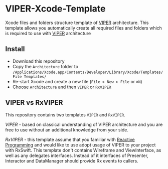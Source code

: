 # VIPER-Xcode-Template

Xcode files and folders structure template of [VIPER](https://www.objc.io/issue-13/viper.html) architecture.
This template allows you automatically create all required files and folders which is required to use with [VIPER](https://www.objc.io/issue-13/viper.html) architecture

## Install

- Download this repository
- Copy the `Architecture` folder to `/Applications/Xcode.app/Contents/Developer/Library/Xcode/Templates/File Templates/`
- Re-start Xcode and create a new file (`File > New > File` or `⌘N`)
- Choose `Architecture` and then `VIPER` or `RxVIPER`

## VIPER vs RxVIPER

This repository contains two templates `VIPER` and `RxVIPER`.

*VIPER* - based on classical understanding of VIPER architecture and you are free to use without an additional knowledge from your side.

*RxVIPER* - this template assume that you familiar with [Reactive Programming](https://github.com/ReactiveX/RxSwift) and would like to use adopt usage of VIPER to your project with RxSwift. This template don't contains Wireframe and ViewInterface, as well as any delegates interfaces. Instead of it interfaces of Presenter, Interactor and DataManager should provide Rx events to callers.
